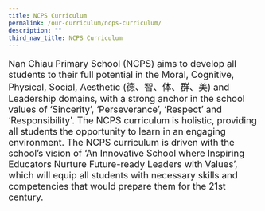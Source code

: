 ```yaml
---
title: NCPS Curriculum
permalink: /our-curriculum/ncps-curriculum/
description: ""
third_nav_title: NCPS Curriculum
---
```

<p style="box-sizing: inherit; font-size: 1.3em;">Nan Chiau Primary School (NCPS) aims to develop all students to their full potential in the Moral, Cognitive, Physical, Social, Aesthetic (德、智、体、群、美) and Leadership domains, with a strong anchor in the school values of ‘Sincerity’, ‘Perseverance’, ‘Respect’ and ‘Responsibility'. The NCPS curriculum is holistic, providing all students the opportunity to learn in an engaging environment. The NCPS curriculum is driven with the school’s vision of ‘An Innovative School where Inspiring Educators Nurture Future-ready Leaders with Values’, which will equip all students with necessary skills and competencies that would prepare them for the 21st century.<p/>

